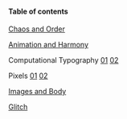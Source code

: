 #### Table of contents

[Chaos and Order](https://hiroyukisakamoto.github.io/sfpc-rtp/chaos-order)

[Animation and Harmony](https://hiroyukisakamoto.github.io/sfpc-rtp/animation-harmony)

Computational Typography
[01](https://hiroyukisakamoto.github.io/sfpc-rtp/computational_typography/12_oclocks)
[02](https://hiroyukisakamoto.github.io/sfpc-rtp/computational_typography/morisawa)

Pixels
[01](https://hiroyukisakamoto.github.io/sfpc-rtp/pixels01)
[02](https://hiroyukisakamoto.github.io/sfpc-rtp/pixels02)

[Images and Body](https://hiroyukisakamoto.github.io/sfpc-rtp/image_body)

[Glitch](https://hiroyukisakamoto.github.io/sfpc-rtp/glitch)
